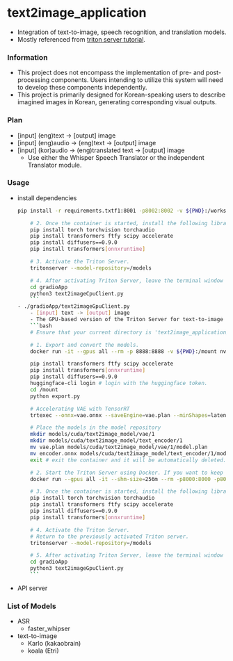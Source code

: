 # text2image_application
- Integration of text-to-image, speech recognition, and translation models.
- Mostly referenced from [triton server tutorial](https://github.com/triton-inference-server/tutorials/tree/main/Conceptual_Guide/Part_6-building_complex_pipelines).


### Information
- This project does not encompass the implementation of pre- and post-processing components. Users intending to utilize this system will need to develop these components independently.
- This project is primarily designed for Korean-speaking users to describe imagined images in Korean, generating corresponding visual outputs.

### Plan
- [input] (eng)text -> [output] image
- [input] (eng)audio -> (eng)text -> [output] image
- [input] (kor)audio -> (eng)translated text -> [output] image
    - Use either the Whisper Speech Translator or the independent Translator module.

### Usage 
- install dependencies
    ```bash
    pip install -r requirements.txtf1:8001 -p8002:8002 -v ${PWD}:/workspace/ -v ${PWD}/models/cpu/text2image_model:/models nvcr.io/nvidia/tritonserver:24.01-py3 bash

        # 2. Once the container is started, install the following libraries
        pip install torch torchvision torchaudio
        pip install transformers ftfy scipy accelerate
        pip install diffusers==0.9.0
        pip install transformers[onnxruntime]

        # 3. Activate the Triton Server.
        tritonserver --model-repository=/models

        # 4. After activating Triton Server, leave the terminal window open and open a new terminal window to start the client server.
        cd gradioApp
        python3 text2imageCpuClient.py
        ```
    - ./gradioApp/text2imageGpuClient.py
        - [input] text -> [output] image
        - The GPU-based version of the Triton Server for text-to-image porcessing.
        ```bash
        # Ensure that your current directory is 'text2image_application/' and execute the following commands.

        # 1. Export and convert the models.
        docker run -it --gpus all --rm -p 8888:8888 -v ${PWD}:/mount nvcr.io/nvidia/pytorch:24.01-py3

        pip install transformers ftfy scipy accelerate
        pip install transformers[onnxruntime]
        pip install diffusers==0.9.0
        huggingface-cli login # login with the huggingface token.
        cd /mount
        python export.py

        # Accelerating VAE with TensorRT
        trtexec --onnx=vae.onnx --saveEngine=vae.plan --minShapes=latent_sample:1x4x64x64 --optShapes=latent_sample:4x4x64x64 --maxShapes=latent_sample:8x4x64x64 --fp16

        # Place the models in the model repository
        mkdir models/cuda/text2image_model/vae/1
        mkdir models/cuda/text2image_model/text_encoder/1
        mv vae.plan models/cuda/text2image_model/vae/1/model.plan
        mv encoder.onnx models/cuda/text2image_model/text_encoder/1/model.onnx
        exit # exit the container and it will be automatically deleted.

        # 2. Start the Triton Server using Docker. If you want to keep the current container, omit the '--rm' option; otherwise, the container will be automatically removed when you exit.
        docker run --gpus all -it --shm-size=256m --rm -p8000:8000 -p8001:8001 -p8002:8002 -v ${PWD}:/workspace/ -v ${PWD}/models/cuda/text2image_model:/models nvcr.io/nvidia/tritonserver:24.01-py3 bash

        # 3. Once the container is started, install the following libraries
        pip install torch torchvision torchaudio
        pip install transformers ftfy scipy accelerate
        pip install diffusers==0.9.0
        pip install transformers[onnxruntime]

        # 4. Activate the Triton Server.
        # Return to the previously activated Triton server.
        tritonserver --model-repository=/models

        # 5. After activating Triton Server, leave the terminal window open and open a new terminal window to start the client server.
        cd gradioApp
        python3 text2imageGpuClient.py
        ```
- API server


### List of Models
- ASR
    - faster_whipser
- text-to-image
    - Karlo (kakaobrain)
    - koala (Etri)
